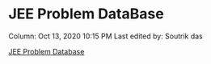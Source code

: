 # JEE Problem DataBase

Column: Oct 13, 2020 10:15 PM
Last edited by: Soutrik das

[JEE Problem Database](JEE%20Problem%20DataBase%2060746439ed564d0a84e5ae9347d2e5ab/JEE%20Problem%20Database%20fdff1331c20c411eaa411b1adc549637.csv)